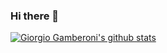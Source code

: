 ### Hi there 👋

<!--
**king-prawns/king-prawns** is a ✨ _special_ ✨ repository because its `README.md` (this file) appears on your GitHub profile.

Here are some ideas to get you started:

- 🔭 I’m currently working on ...
- 🌱 I’m currently learning ...
- 👯 I’m looking to collaborate on ...
- 🤔 I’m looking for help with ...
- 💬 Ask me about ...
- 📫 How to reach me: ...
- 😄 Pronouns: ...
- ⚡ Fun fact: ...
-->

[![Giorgio Gamberoni's github stats](https://github-readme-stats.vercel.app/api?username=king-prawns&count_private=true&show_icons=true&hide=contribs)](https://github.com/king-prawns)
